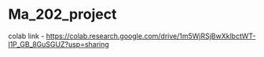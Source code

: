 # Ma_202_project
colab link - https://colab.research.google.com/drive/1m5WjRSjBwXklbctWT-l1P_GB_8GuSGUZ?usp=sharing
